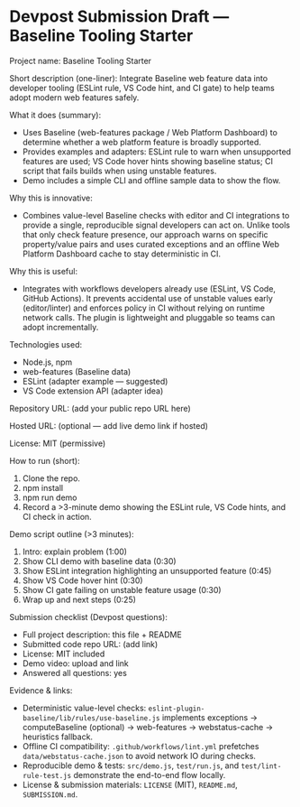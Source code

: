 # Devpost Submission Draft — Baseline Tooling Starter

Project name: Baseline Tooling Starter

Short description (one-liner): Integrate Baseline web feature data into developer tooling (ESLint rule, VS Code hint, and CI gate) to help teams adopt modern web features safely.

What it does (summary):
- Uses Baseline (web-features package / Web Platform Dashboard) to determine whether a web platform feature is broadly supported.
- Provides examples and adapters: ESLint rule to warn when unsupported features are used; VS Code hover hints showing baseline status; CI script that fails builds when using unstable features.
- Demo includes a simple CLI and offline sample data to show the flow.

Why this is innovative:
- Combines value-level Baseline checks with editor and CI integrations to provide a single, reproducible signal developers can act on. Unlike tools that only check feature presence, our approach warns on specific property/value pairs and uses curated exceptions and an offline Web Platform Dashboard cache to stay deterministic in CI.

Why this is useful:
- Integrates with workflows developers already use (ESLint, VS Code, GitHub Actions). It prevents accidental use of unstable values early (editor/linter) and enforces policy in CI without relying on runtime network calls. The plugin is lightweight and pluggable so teams can adopt incrementally.

Technologies used:
- Node.js, npm
- web-features (Baseline data)
- ESLint (adapter example — suggested)
- VS Code extension API (adapter idea)

Repository URL: (add your public repo URL here)

Hosted URL: (optional — add live demo link if hosted)

License: MIT (permissive)

How to run (short):
1. Clone the repo.
2. npm install
3. npm run demo
4. Record a >3-minute demo showing the ESLint rule, VS Code hints, and CI check in action.

Demo script outline (>3 minutes):
1. Intro: explain problem (1:00)
2. Show CLI demo with baseline data (0:30)
3. Show ESLint integration highlighting an unsupported feature (0:45)
4. Show VS Code hover hint (0:30)
5. Show CI gate failing on unstable feature usage (0:30)
6. Wrap up and next steps (0:25)

Submission checklist (Devpost questions):
- Full project description: this file + README
- Submitted code repo URL: (add link)
- License: MIT included
- Demo video: upload and link
- Answered all questions: yes

Evidence & links:
- Deterministic value-level checks: `eslint-plugin-baseline/lib/rules/use-baseline.js` implements exceptions → computeBaseline (optional) → web-features → webstatus-cache → heuristics fallback.
- Offline CI compatibility: `.github/workflows/lint.yml` prefetches `data/webstatus-cache.json` to avoid network IO during checks.
- Reproducible demo & tests: `src/demo.js`, `test/run.js`, and `test/lint-rule-test.js` demonstrate the end-to-end flow locally.
- License & submission materials: `LICENSE` (MIT), `README.md`, `SUBMISSION.md`.
